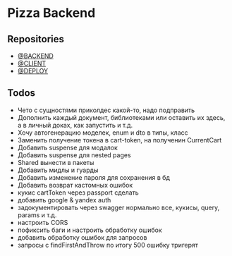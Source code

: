 # Pizza Backend

## Repositories
- [@BACKEND](https://github.com/RASEM0N/Pizza-Backend)
- [@CLIENT](https://github.com/RASEM0N/Pizza-Client)
- [@DEPLOY](https://github.com/RASEM0N/Pizza-Deploy)

## Todos
- Чето с сущностями приколдес какой-то, надо подправить
- Дополнить каждый документ, библиотеками или оставить их здесь, а в личный доках, как запустить и т.д.
- Хочу автогенерацию моделек, enum и dto в типы, класс
- Заменить получение токена в cart-token, на полученин CurrentCart
- Добавить suspense для модалок
- Добавить suspense для nested pages
- Shared вынести в пакеты
- Добавить мидлы и гуарды
- Добавить изменение пароля для сохранения в бд
- Добавить возврат кастомных ошибок
- кукис cartToken через passport сделать
- добавить google & yandex auth
- задокументировать через swagger нормально все, кукисы, query, params и т.д.
- настроить CORS
- пофиксить баги и настроить обработку ошибок
- добавить обработку ошибок для запросов
- запросы с findFirstAndThrow по итогу 500 ошибку тригерят
